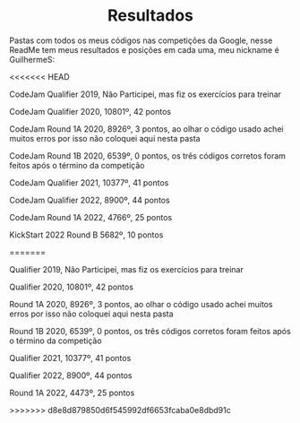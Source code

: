 <div align="center">
  <h1>Resultados</h1>
</div>
<p>Pastas com todos os meus códigos nas competições da Google, nesse ReadMe tem meus resultados e posições em cada uma, meu nickname é GuilhermeS:<p>
<<<<<<< HEAD
<p>CodeJam Qualifier 2019, Não Participei, mas fiz os exercícios para treinar<p>
<p>CodeJam Qualifier 2020, 10801º, 42 pontos<p>
<p>CodeJam Round 1A 2020, 8926º, 3 pontos, ao olhar o código usado achei muitos erros por isso não coloquei aqui nesta pasta<p>
<p>CodeJam Round 1B 2020, 6539º, 0 pontos, os três códigos corretos foram feitos após o término da competição<p>
<p>CodeJam Qualifier 2021, 10377º, 41 pontos<p>
<p>CodeJam Qualifier 2022, 8900º, 44 pontos<p>
<p>CodeJam Round 1A 2022, 4766º, 25 pontos<p>
<p>KickStart 2022 Round B 5682º, 10 pontos<p>
=======
<p>Qualifier 2019, Não Participei, mas fiz os exercícios para treinar<p>
<p>Qualifier 2020, 10801º, 42 pontos<p>
<p>Round 1A 2020, 8926º, 3 pontos, ao olhar o código usado achei muitos erros por isso não coloquei aqui nesta pasta<p>
<p>Round 1B 2020, 6539º, 0 pontos, os três códigos corretos foram feitos após o término da competição<p>
<p>Qualifier 2021, 10377º, 41 pontos<p>
<p>Qualifier 2022, 8900º, 44 pontos<p>
<p>Round 1A 2022, 4473º, 25 pontos<p>
>>>>>>> d8e8d879850d6f545992df6653fcaba0e8dbd91c
